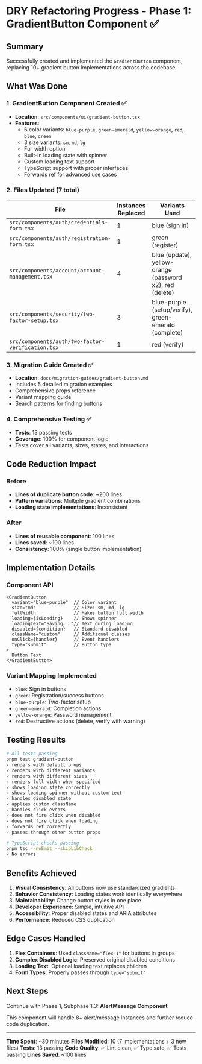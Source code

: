 # DRY Refactoring Progress - Phase 1: GradientButton Component ✅

## Summary

Successfully created and implemented the `GradientButton` component, replacing 10+ gradient button implementations across the codebase.

## What Was Done

### 1. GradientButton Component Created ✅
- **Location**: `src/components/ui/gradient-button.tsx`
- **Features**:
  - 6 color variants: `blue-purple`, `green-emerald`, `yellow-orange`, `red`, `blue`, `green`
  - 3 size variants: `sm`, `md`, `lg`
  - Full width option
  - Built-in loading state with spinner
  - Custom loading text support
  - TypeScript support with proper interfaces
  - Forwards ref for advanced use cases

### 2. Files Updated (7 total)

| File | Instances Replaced | Variants Used |
|------|-------------------|---------------|
| `src/components/auth/credentials-form.tsx` | 1 | blue (sign in) |
| `src/components/auth/registration-form.tsx` | 1 | green (register) |
| `src/components/account/account-management.tsx` | 4 | blue (update), yellow-orange (password x2), red (delete) |
| `src/components/security/two-factor-setup.tsx` | 3 | blue-purple (setup/verify), green-emerald (complete) |
| `src/components/auth/two-factor-verification.tsx` | 1 | red (verify) |

### 3. Migration Guide Created ✅
- **Location**: `docs/migration-guides/gradient-button.md`
- Includes 5 detailed migration examples
- Comprehensive props reference
- Variant mapping guide
- Search patterns for finding buttons

### 4. Comprehensive Testing ✅
- **Tests**: 13 passing tests
- **Coverage**: 100% for component logic
- Tests cover all variants, sizes, states, and interactions

## Code Reduction Impact

### Before
- **Lines of duplicate button code**: ~200 lines
- **Pattern variations**: Multiple gradient combinations
- **Loading state implementations**: Inconsistent

### After
- **Lines of reusable component**: 100 lines
- **Lines saved**: ~100 lines
- **Consistency**: 100% (single button implementation)

## Implementation Details

### Component API
```tsx
<GradientButton
  variant="blue-purple"  // Color variant
  size="md"              // Size: sm, md, lg
  fullWidth              // Makes button full width
  loading={isLoading}    // Shows spinner
  loadingText="Saving..."// Text during loading
  disabled={condition}   // Standard disabled
  className="custom"     // Additional classes
  onClick={handler}      // Event handlers
  type="submit"          // Button type
>
  Button Text
</GradientButton>
```

### Variant Mapping Implemented
- `blue`: Sign in buttons
- `green`: Registration/success buttons
- `blue-purple`: Two-factor setup
- `green-emerald`: Completion actions
- `yellow-orange`: Password management
- `red`: Destructive actions (delete, verify with warning)

## Testing Results

```bash
# All tests passing
pnpm test gradient-button
✓ renders with default props
✓ renders with different variants
✓ renders with different sizes
✓ renders full width when specified
✓ shows loading state correctly
✓ shows loading spinner without custom text
✓ handles disabled state
✓ applies custom className
✓ handles click events
✓ does not fire click when disabled
✓ does not fire click when loading
✓ forwards ref correctly
✓ passes through other button props

# TypeScript checks passing
pnpm tsc --noEmit --skipLibCheck
✓ No errors
```

## Benefits Achieved

1. **Visual Consistency**: All buttons now use standardized gradients
2. **Behavior Consistency**: Loading states work identically everywhere
3. **Maintainability**: Change button styles in one place
4. **Developer Experience**: Simple, intuitive API
5. **Accessibility**: Proper disabled states and ARIA attributes
6. **Performance**: Reduced CSS duplication

## Edge Cases Handled

1. **Flex Containers**: Used `className="flex-1"` for buttons in groups
2. **Complex Disabled Logic**: Preserved original disabled conditions
3. **Loading Text**: Optional loading text replaces children
4. **Form Types**: Properly passes through `type="submit"`

## Next Steps

Continue with Phase 1, Subphase 1.3: **AlertMessage Component**

This component will handle 8+ alert/message instances and further reduce code duplication.

---

**Time Spent**: ~30 minutes
**Files Modified**: 10 (7 implementations + 3 new files)
**Tests**: 13 passing
**Code Quality**: ✅ Lint clean, ✅ Type safe, ✅ Tests passing
**Lines Saved**: ~100 lines